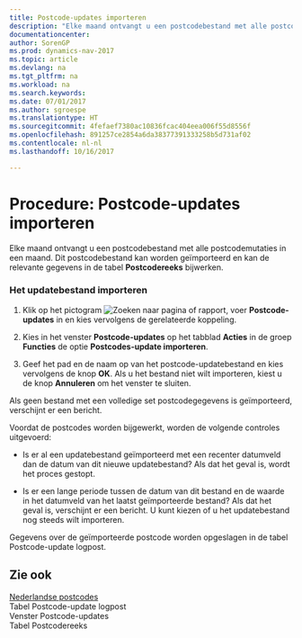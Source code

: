 ```yaml
---
title: Postcode-updates importeren
description: "Elke maand ontvangt u een postcodebestand met alle postcodemutaties in een maand. Dit postcodebestand kan worden geïmporteerd en kan de relevante gegevens in de tabel **Postcodereeks** bijwerken."
documentationcenter: 
author: SorenGP
ms.prod: dynamics-nav-2017
ms.topic: article
ms.devlang: na
ms.tgt_pltfrm: na
ms.workload: na
ms.search.keywords: 
ms.date: 07/01/2017
ms.author: sgroespe
ms.translationtype: HT
ms.sourcegitcommit: 4fefaef7380ac10836fcac404eea006f55d8556f
ms.openlocfilehash: 891257ce2854a6da38377391333258b5d731af02
ms.contentlocale: nl-nl
ms.lasthandoff: 10/16/2017

---
```

# <a name="how-to-import-post-code-updates"></a>Procedure: Postcode-updates importeren
Elke maand ontvangt u een postcodebestand met alle postcodemutaties in een maand. Dit postcodebestand kan worden geïmporteerd en kan de relevante gegevens in de tabel **Postcodereeks** bijwerken.  
  
### <a name="to-import-the-update-file"></a>Het updatebestand importeren  
  
1.  Klik op het pictogram ![Zoeken naar pagina of rapport](media/ui-search/search_small.png "pictogram Zoeken naar pagina of rapport"), voer **Postcode-updates** in en kies vervolgens de gerelateerde koppeling.  
  
2.  Kies in het venster **Postcode-updates** op het tabblad **Acties** in de groep **Functies** de optie **Postcodes-update importeren**.  
  
3.  Geef het pad en de naam op van het postcode-updatebestand en kies vervolgens de knop **OK**. Als u het bestand niet wilt importeren, kiest u de knop **Annuleren** om het venster te sluiten.  
  
 Als geen bestand met een volledige set postcodegegevens is geïmporteerd, verschijnt er een bericht.  
  
 Voordat de postcodes worden bijgewerkt, worden de volgende controles uitgevoerd:  
  
-   Is er al een updatebestand geïmporteerd met een recenter datumveld dan de datum van dit nieuwe updatebestand? Als dat het geval is, wordt het proces gestopt.  
  
-   Is er een lange periode tussen de datum van dit bestand en de waarde in het datumveld van het laatst geïmporteerde bestand? Als dat het geval is, verschijnt er een bericht. U kunt kiezen of u het updatebestand nog steeds wilt importeren.  
  
 Gegevens over de geïmporteerde postcode worden opgeslagen in de tabel Postcode-update logpost.  
  
## <a name="see-also"></a>Zie ook  
 [Nederlandse postcodes](dutch-post-codes.md)   
 Tabel Postcode-update logpost   
 Venster Postcode-updates   
 Tabel Postcodereeks
